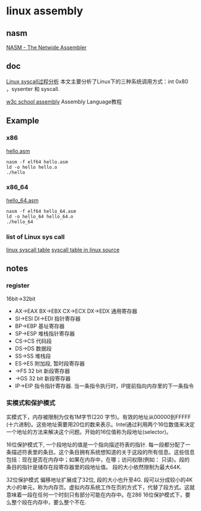 # linux assembly

## nasm

[NASM - The Netwide Assembler](https://www.nasm.us/xdoc/2.15.05/html/nasmdoc0.html)

## doc

[Linux syscall过程分析](https://cloud.tencent.com/developer/article/1492374) 本文主要分析了Linux下的三种系统调用方式：int 0x80 ，sysenter 和 syscall.

[w3c school assembly](https://www.w3cschool.cn/assembly/assembly-structure.html) Assembly Language教程

## Example

### x86

[hello.asm](hello.asm)

```
nasm -f elf64 hello.asm
ld -o hello hello.o
./hello
```

### x86_64

[hello_64.asm](hello.asm)

```
nasm -f elf64 hello_64.asm
ld -o hello_64 hello_64.o
./hello_64
```

### list of Linux sys call 
[linux syscall table](https://x86.syscall.sh/)
[syscall table in linux source](https://elixir.bootlin.com/linux/v5.18.10/source/arch/x86/entry/syscalls) 

## notes

### register

16bit->32bit

* AX->EAX BX->EBX CX->ECX DX->EDX 通用寄存器
* SI->ESI DI->EDI 指针寄存器
* BP->EBP 基址寄存器
* SP->ESP 堆栈指针寄存器
* CS->CS 代码段
* DS->DS 数据段
* SS->SS 堆栈段
* ES->ES 附加段, 暂时段寄存器
* ->FS 32 bit 新段寄存器
* ->GS 32 bit 新段寄存器
* IP->EIP 指令指针寄存器. 当一条指令执行时，IP提前指向内存里的下一条指令


### 实模式和保护模式

实模式下，内存被限制为仅有1M字节(220 字节)。有效的地址从00000到FFFFF (十六进制)。这些地址需要用20位的数来表示。Intel通过利用两个16位数值来决定一个地址的方法来解决这个问题。开始的16位值称为段地址(selector)。

16位保护模式下, 一个段地址的值是一个指向描述符表的指针. 每一段都分配了一条描述符表里的条目。这个条目拥有系统想知道的关于这段的所有信息。这些信息包括：现在是否在内存中；如果在内存中，在哪；访问权限(例如： 只读)。段的条目的指针是储存在段寄存器里的段地址值。 段的大小依然限制为最大64K.

32位保护模式 偏移地址扩展成了32位, 段的大小也升至4G.  段可以分成较小的4K大小的单元，称为内存页。虚拟内存系统工作在页的方式下，代替了段方式。这就意味着一段在任何一个时刻只有部分可能在内存中。在286 16位保护模式下，要么整个段在内存中，要么整个不在.

